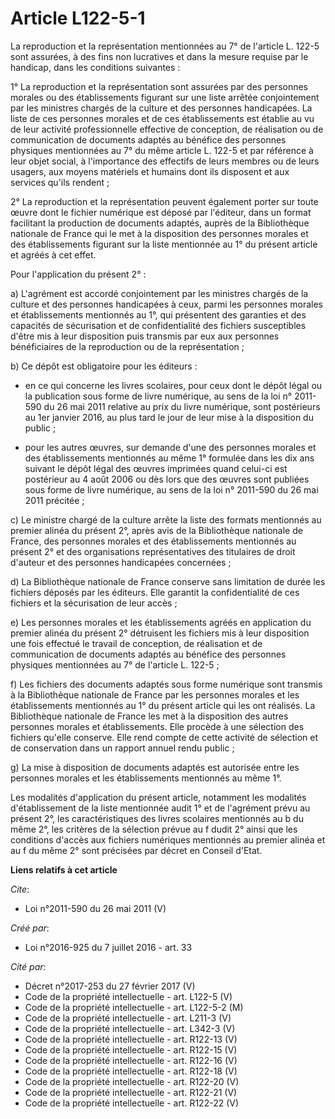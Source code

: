 # Article L122-5-1

La reproduction et la représentation mentionnées au 7° de l'article L. 122-5 sont assurées, à des fins non lucratives et dans
la mesure requise par le handicap, dans les conditions suivantes : 

1° La reproduction et la représentation sont assurées par des personnes morales ou des établissements figurant sur une liste
arrêtée conjointement par les ministres chargés de la culture et des personnes handicapées. La liste de ces personnes morales
et de ces établissements est établie au vu de leur activité professionnelle effective de conception, de réalisation ou de
communication de documents adaptés au bénéfice des personnes physiques mentionnées au 7° du même article L. 122-5 et par
référence à leur objet social, à l'importance des effectifs de leurs membres ou de leurs usagers, aux moyens matériels et
humains dont ils disposent et aux services qu'ils rendent ; 

2° La reproduction et la représentation peuvent également porter sur toute œuvre dont le fichier numérique est déposé par
l'éditeur, dans un format facilitant la production de documents adaptés, auprès de la Bibliothèque nationale de France qui le
met à la disposition des personnes morales et des établissements figurant sur la liste mentionnée au 1° du présent article et
agréés à cet effet. 

Pour l'application du présent 2° : 

a) L'agrément est accordé conjointement par les ministres chargés de la culture et des personnes handicapées à ceux, parmi
les personnes morales et établissements mentionnés au 1°, qui présentent des garanties et des capacités de sécurisation et de
confidentialité des fichiers susceptibles d'être mis à leur disposition puis transmis par eux aux personnes bénéficiaires de
la reproduction ou de la représentation ; 

b) Ce dépôt est obligatoire pour les éditeurs :

- en ce qui concerne les livres scolaires, pour ceux dont le dépôt légal ou la publication sous forme de livre numérique, au
sens de la loi n° 2011-590 du 26 mai 2011 relative au prix du livre numérique, sont postérieurs au 1er janvier 2016, au plus
tard le jour de leur mise à la disposition du public ;

- pour les autres œuvres, sur demande d'une des personnes morales et des établissements mentionnés au même 1° formulée dans
les dix ans suivant le dépôt légal des œuvres imprimées quand celui-ci est postérieur au 4 août 2006 ou dès lors que des
œuvres sont publiées sous forme de livre numérique, au sens de la loi n° 2011-590 du 26 mai 2011 précitée ; 

c) Le ministre chargé de la culture arrête la liste des formats mentionnés au premier alinéa du présent 2°, après avis de la
Bibliothèque nationale de France, des personnes morales et des établissements mentionnés au présent 2° et des organisations
représentatives des titulaires de droit d'auteur et des personnes handicapées concernées ; 

d) La Bibliothèque nationale de France conserve sans limitation de durée les fichiers déposés par les éditeurs. Elle garantit
la confidentialité de ces fichiers et la sécurisation de leur accès ; 

e) Les personnes morales et les établissements agréés en application du premier alinéa du présent 2° détruisent les fichiers
mis à leur disposition une fois effectué le travail de conception, de réalisation et de communication de documents adaptés au
bénéfice des personnes physiques mentionnées au 7° de l'article L. 122-5 ; 

f) Les fichiers des documents adaptés sous forme numérique sont transmis à la Bibliothèque nationale de France par les
personnes morales et les établissements mentionnés au 1° du présent article qui les ont réalisés. La Bibliothèque nationale
de France les met à la disposition des autres personnes morales et établissements. Elle procède à une sélection des fichiers
qu'elle conserve. Elle rend compte de cette activité de sélection et de conservation dans un rapport annuel rendu public ; 

g) La mise à disposition de documents adaptés est autorisée entre les personnes morales et les établissements mentionnés au
même 1°. 

Les modalités d'application du présent article, notamment les modalités d'établissement de la liste mentionnée audit 1° et de
l'agrément prévu au présent 2°, les caractéristiques des livres scolaires mentionnés au b du même 2°, les critères de la
sélection prévue au f dudit 2° ainsi que les conditions d'accès aux fichiers numériques mentionnés au premier alinéa et au f
du même 2° sont précisées par décret en Conseil d'Etat.

**Liens relatifs à cet article**

_Cite_:

  - Loi n°2011-590 du 26 mai 2011 (V)

_Créé par_:

  - Loi n°2016-925 du 7 juillet 2016 - art. 33

_Cité par_:

  - Décret n°2017-253 du 27 février 2017 (V)
  - Code de la propriété intellectuelle - art. L122-5 (V)
  - Code de la propriété intellectuelle - art. L122-5-2 (M)
  - Code de la propriété intellectuelle - art. L211-3 (V)
  - Code de la propriété intellectuelle - art. L342-3 (V)
  - Code de la propriété intellectuelle - art. R122-13 (V)
  - Code de la propriété intellectuelle - art. R122-15 (V)
  - Code de la propriété intellectuelle - art. R122-16 (V)
  - Code de la propriété intellectuelle - art. R122-18 (V)
  - Code de la propriété intellectuelle - art. R122-20 (V)
  - Code de la propriété intellectuelle - art. R122-21 (V)
  - Code de la propriété intellectuelle - art. R122-22 (V)
